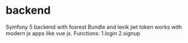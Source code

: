 # backend

Symfony 5 backend with fosrest Bundle and lexik jwt token works with modern js apps like vue js.
Functions:
    1.login
    2.signup
